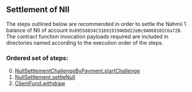 ## Settlement of NII
The steps outlined below are recommended in order to settle the Nahmii 1 balance of NII of account `0x89558834C3169191946Dd22eBc9A068101C6a72B`. The contract function invocation payloads required are included in directories named according to the execution order of the steps.
### Ordered set of steps:
0. [NullSettlementChallengeByPayment.startChallenge](https://etherscan.io/address/0x34fe0c8100dc8ec65e50ff195faa93297ebf4f19#writeContract)
1. [NullSettlement.settleNull](https://etherscan.io/address/0x4dd0200874480fa4a6e72a6a9a4d020aff338085#writeContract)
2. [ClientFund.withdraw](https://etherscan.io/address/0xcc8d82f6ba952966e63001c7b320eef2ae729099#writeContract)

